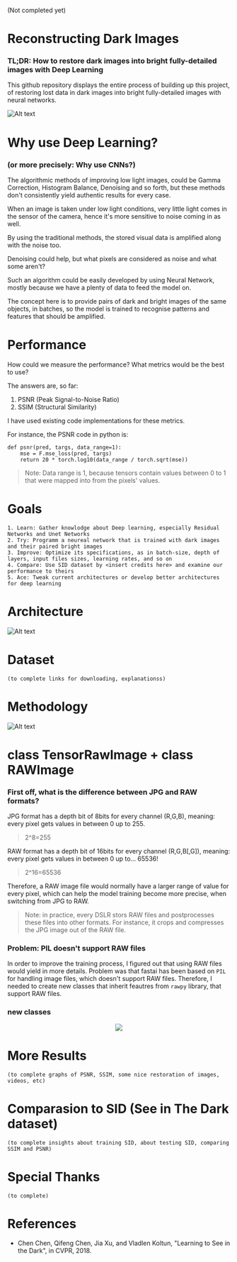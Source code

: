 (Not completed yet)

# Reconstructing Dark Images
### TL;DR: How to restore dark images into bright fully-detailed images with Deep Learning
This github repository displays the entire process of building up this project, of restoring lost data in dark images into bright fully-detailed images with neural networks.

![Alt text](./GIFs/100epochs.gif)

# Why use Deep Learning? 
### (or more precisely: Why use CNNs?)
The algorithmic methods of improving low light images, could be Gamma Correction, Histogram Balance, Denoising and so forth, but these methods don't consistently yield authentic results for every case.

When an image is taken under low light conditions, very little light comes in the sensor of the camera, hence it's more sensitive to noise coming in as well. 

By using the traditional methods, the stored visual data is amplified along with the noise too. 

Denoising could help, but what pixels are considered as noise and what some aren't?

Such an algorithm could be easily developed by using Neural Network, mostly because we have a plenty of data to feed the model on. 

The concept here is to provide pairs of dark and bright images of the same objects, in batches, so the model is trained to recognise patterns and features that should be amplified.

# Performance
How could we measure the performance?
What metrics would be the best to use?

The answers are, so far:
1. PSNR (Peak Signal-to-Noise Ratio)
2. SSIM (Structural Similarity)

I have used existing code implementations for these metrics.

For instance, the PSNR code in python is:
```
def psnr(pred, targs, data_range=1):
    mse = F.mse_loss(pred, targs)
    return 20 * torch.log10(data_range / torch.sqrt(mse))
```

> Note: Data range is 1, because tensors contain values between 0 to 1 that were mapped into from the pixels' values.



# Goals
    1. Learn: Gather knowlodge about Deep learning, especially Residual Networks and Unet Networks
    2. Try: Programm a neureal network that is trained with dark images and their paired bright images
    3. Improve: Optimize its specifications, as in batch-size, depth of layers, input files sizes, learning rates, and so on
    4. Compare: Use SID dataset by <insert credits here> and examine our performance to theirs
    5. Ace: Tweak current architectures or develop better architectures for deep learning
    
# Architecture
![Alt text](./SVGs/Architecture2__.svg)

# Dataset
    (to complete links for downloading, explanationss)
    
# Methodology
![Alt text](./SVGs/Methodology.svg)
    
# class TensorRawImage + class RAWImage
### First off, what is the difference between JPG and RAW formats?
JPG format has a depth bit of 8bits for every channel (R,G,B), meaning: every pixel gets values in between 0 up to 255.
> 2^8=255
  
RAW format has a depth bit of 16bits for every channel (R,G,B[,G]), meaning: every pixel gets values in between 0 up to... 65536!
> 2^16=65536

Therefore, a RAW image file would normally have a larger range of value for every pixel, which can help the model training become more precise, when switching from JPG to RAW.
> Note: in practice, every DSLR stors RAW files and postprocesses these files into other formats. For instance, it crops and compresses the JPG image out of the RAW file.

### Problem: PIL doesn't support RAW files
  
In order to improve the training process, I figured out that using RAW files would yield in more details. Problem was that fastai has been based on `PIL` for handling image files, which doesn't support RAW files. Therefore, I needed to create new classes that inherit feautres from `rawpy` library, that support RAW files.
  
### new classes
<p align="center">
  <img src="./SVGs/TensorRawImage__.svg">
</p>

# More Results
    (to complete graphs of PSNR, SSIM, some nice restoration of images, videos, etc)

# Comparasion to SID (See in The Dark dataset)
    (to complete insights about training SID, about testing SID, comparing SSIM and PSNR)
    
# Special Thanks
    (to complete)
    
# References
- Chen Chen, Qifeng Chen, Jia Xu, and Vladlen Koltun, "Learning to See in the Dark", in CVPR, 2018.

